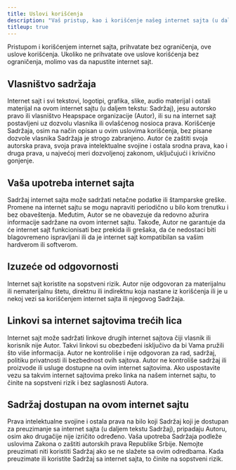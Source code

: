 ```yaml
---
title: Uslovi korišćenja
description: "Vaš pristup, kao i korišćenje našeg internet sajta (u daljem tekstu: internet sajt) podleže ovim uslovima korišćenja i važećim zakonskim propisima koji uređuju ovu oblast."
titleup: true
---
```

Pristupom i korišćenjem internet sajta, prihvatate bez ograničenja, ove uslove korišćenja. Ukoliko ne prihvatate ove uslove korišćenja bez ograničenja, molimo vas da napustite internet sajt.

## Vlasništvo sadržaja

Internet sajt i svi tekstovi, logotipi, grafika, slike, audio materijal i ostali materijal na ovom internet sajtu (u daljem tekstu: Sadržaj), jesu autorsko pravo ili vlasništvo Heapspace organizacije (Autor), ili su na internet sajt postavljeni uz dozvolu vlasnika ili ovlašćenog nosioca prava. Korišćenje Sadržaja, osim na način opisan u ovim uslovima korišćenja, bez pisane dozvole vlasnika Sadržaja je strogo zabranjeno. Autor će zaštiti svoja autorska prava, svoja prava intelektualne svojine i ostala srodna prava, kao i druga prava, u najvećoj meri dozvoljenoj zakonom, uključujući i krivično gonjenje.

## Vaša upotreba internet sajta

Sadržaj internet sajta može sadržati netačne podatke ili štamparske greške. Promene na internet sajtu se mogu napraviti periodično u bilo kom trenutku i bez obaveštenja. Međutim, Autor se ne obavezuje da redovno ažurira informacije sadržane na ovom internet sajtu. Takođe, Autor ne garantuje da će internet sajt funkcionisati bez prekida ili grešaka, da će nedostaci biti blagovremeno ispravljani ili da je internet sajt kompatibilan sa vašim hardverom ili softverom.

## Izuzeće od odgovornosti

Internet sajt koristite na sopstveni rizik. Autor nije odgovoran za materijalnu ili nematerijalnu štetu, direktnu ili indirektnu koja nastane iz korišćenja ili je u nekoj vezi sa korišćenjem internet sajta ili njegovog Sadržaja.

## Linkovi sa internet sajtovima trećih lica

Internet sajt može sadržati linkove drugih internet sajtova čiji vlasnik ili korisnik nije Autor. Takvi linkovi su obezbeđeni isključivo da bi Vama pružili što više informacija. Autor ne kontroliše i nije odgovoran za rad, sadržaj, politiku privatnosti ili bezbednost ovih sajtova. Autor ne kontroliše sadržaj ili proizvode ili usluge dostupne na ovim internet sajtovima. Ako uspostavite vezu sa takvim internet sajtovima preko linka na našem internet sajtu, to činite na sopstveni rizik i bez saglasnosti Autora.

## Sadržaj dostupan na ovom internet sajtu

Prava intelektualne svojine i ostala prava na bilo koji Sadržaj koji je dostupan za preuzimanje sa internet sajta (u daljem tekstu Sadržaj), pripadaju Autoru, osim ako drugačije nije izričito određeno. Vaša upotreba Sadržaja podleže uslovima Zakona o zaštiti autorskih prava Republike Srbije. Nemojte preuzimati niti koristiti Sadržaj ako se ne slažete sa ovim odredbama. Kada preuzimate ili koristite Sadržaj sa internet sajta, to činite na sopstveni rizik.
